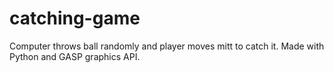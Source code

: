 # catching-game
Computer throws ball randomly and player moves mitt to catch it. Made with Python and GASP graphics API.
